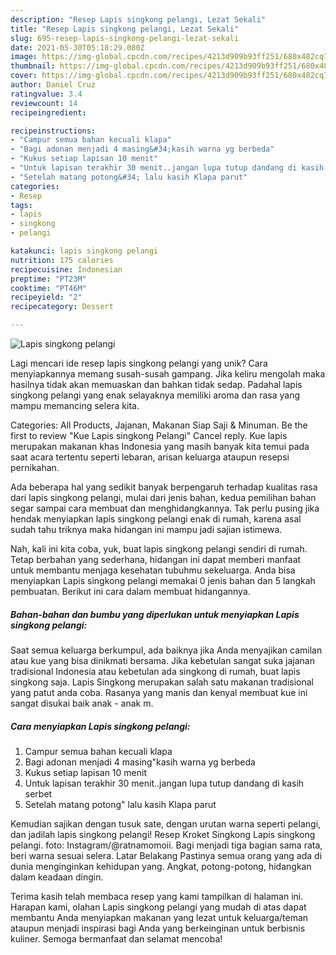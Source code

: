 ```yaml
---
description: "Resep Lapis singkong pelangi, Lezat Sekali"
title: "Resep Lapis singkong pelangi, Lezat Sekali"
slug: 695-resep-lapis-singkong-pelangi-lezat-sekali
date: 2021-05-30T05:18:29.080Z
image: https://img-global.cpcdn.com/recipes/4213d909b93ff251/680x482cq70/lapis-singkong-pelangi-foto-resep-utama.jpg
thumbnail: https://img-global.cpcdn.com/recipes/4213d909b93ff251/680x482cq70/lapis-singkong-pelangi-foto-resep-utama.jpg
cover: https://img-global.cpcdn.com/recipes/4213d909b93ff251/680x482cq70/lapis-singkong-pelangi-foto-resep-utama.jpg
author: Daniel Cruz
ratingvalue: 3.4
reviewcount: 14
recipeingredient:

recipeinstructions:
- "Campur semua bahan kecuali klapa"
- "Bagi adonan menjadi 4 masing&#34;kasih warna yg berbeda"
- "Kukus setiap lapisan 10 menit"
- "Untuk lapisan terakhir 30 menit..jangan lupa tutup dandang di kasih serbet"
- "Setelah matang potong&#34; lalu kasih Klapa parut"
categories:
- Resep
tags:
- lapis
- singkong
- pelangi

katakunci: lapis singkong pelangi 
nutrition: 175 calories
recipecuisine: Indonesian
preptime: "PT23M"
cooktime: "PT46M"
recipeyield: "2"
recipecategory: Dessert

---
```



![Lapis singkong pelangi](https://img-global.cpcdn.com/recipes/4213d909b93ff251/680x482cq70/lapis-singkong-pelangi-foto-resep-utama.jpg)

Lagi mencari ide resep lapis singkong pelangi yang unik? Cara menyiapkannya memang susah-susah gampang. Jika keliru mengolah maka hasilnya tidak akan memuaskan dan bahkan tidak sedap. Padahal lapis singkong pelangi yang enak selayaknya memiliki aroma dan rasa yang mampu memancing selera kita.

Categories: All Products, Jajanan, Makanan Siap Saji &amp; Minuman. Be the first to review &#34;Kue Lapis singkong Pelangi&#34; Cancel reply. Kue lapis merupakan makanan khas Indonesia yang masih banyak kita temui pada saat acara tertentu seperti lebaran, arisan keluarga ataupun resepsi pernikahan.

Ada beberapa hal yang sedikit banyak berpengaruh terhadap kualitas rasa dari lapis singkong pelangi, mulai dari jenis bahan, kedua pemilihan bahan segar sampai cara membuat dan menghidangkannya. Tak perlu pusing jika hendak menyiapkan lapis singkong pelangi enak di rumah, karena asal sudah tahu triknya maka hidangan ini mampu jadi sajian istimewa.


Nah, kali ini kita coba, yuk, buat lapis singkong pelangi sendiri di rumah. Tetap berbahan yang sederhana, hidangan ini dapat memberi manfaat untuk membantu menjaga kesehatan tubuhmu sekeluarga. Anda bisa menyiapkan Lapis singkong pelangi memakai 0 jenis bahan dan 5 langkah pembuatan. Berikut ini cara dalam membuat hidangannya.

<!--inarticleads1-->

##### Bahan-bahan dan bumbu yang diperlukan untuk menyiapkan Lapis singkong pelangi:



Saat semua keluarga berkumpul, ada baiknya jika Anda menyajikan camilan atau kue yang bisa dinikmati bersama. Jika kebetulan sangat suka jajanan tradisional Indonesia atau kebetulan ada singkong di rumah, buat lapis singkong saja. Lapis Singkong merupakan salah satu makanan tradisional yang patut anda coba. Rasanya yang manis dan kenyal membuat kue ini sangat disukai baik anak - anak m. 

<!--inarticleads2-->

##### Cara menyiapkan Lapis singkong pelangi:

1. Campur semua bahan kecuali klapa
1. Bagi adonan menjadi 4 masing&#34;kasih warna yg berbeda
1. Kukus setiap lapisan 10 menit
1. Untuk lapisan terakhir 30 menit..jangan lupa tutup dandang di kasih serbet
1. Setelah matang potong&#34; lalu kasih Klapa parut


Kemudian sajikan dengan tusuk sate, dengan urutan warna seperti pelangi, dan jadilah lapis singkong pelangi! Resep Kroket Singkong Lapis singkong pelangi. foto: Instagram/@ratnamomoii. Bagi menjadi tiga bagian sama rata, beri warna sesuai selera. Latar Belakang Pastinya semua orang yang ada di dunia menginginkan kehidupan yang. Angkat, potong-potong, hidangkan dalam keadaan dingin. 

Terima kasih telah membaca resep yang kami tampilkan di halaman ini. Harapan kami, olahan Lapis singkong pelangi yang mudah di atas dapat membantu Anda menyiapkan makanan yang lezat untuk keluarga/teman ataupun menjadi inspirasi bagi Anda yang berkeinginan untuk berbisnis kuliner. Semoga bermanfaat dan selamat mencoba!

